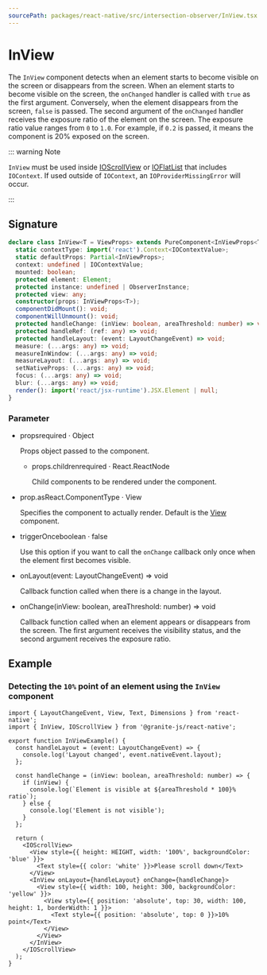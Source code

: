 ```yaml
---
sourcePath: packages/react-native/src/intersection-observer/InView.tsx
---
```


# InView

The `InView` component detects when an element starts to become visible on the screen or disappears from the screen.
When an element starts to become visible on the screen, the `onChanged` handler is called with `true` as the first argument. Conversely, when the element disappears from the screen, `false` is passed.
The second argument of the `onChanged` handler receives the exposure ratio of the element on the screen. The exposure ratio value ranges from `0` to `1.0`. For example, if `0.2` is passed, it means the component is 20% exposed on the screen.

::: warning Note

`InView` must be used inside [IOScrollView](/reference/react-native/Screen%20Control/InView.md) or [IOFlatList](/reference/react-native/Screen%20Control/IOFlatList.md) that includes `IOContext`.
If used outside of `IOContext`, an `IOProviderMissingError` will occur.

:::

## Signature

```typescript
declare class InView<T = ViewProps> extends PureComponent<InViewProps<T>> {
  static contextType: import('react').Context<IOContextValue>;
  static defaultProps: Partial<InViewProps>;
  context: undefined | IOContextValue;
  mounted: boolean;
  protected element: Element;
  protected instance: undefined | ObserverInstance;
  protected view: any;
  constructor(props: InViewProps<T>);
  componentDidMount(): void;
  componentWillUnmount(): void;
  protected handleChange: (inView: boolean, areaThreshold: number) => void;
  protected handleRef: (ref: any) => void;
  protected handleLayout: (event: LayoutChangeEvent) => void;
  measure: (...args: any) => void;
  measureInWindow: (...args: any) => void;
  measureLayout: (...args: any) => void;
  setNativeProps: (...args: any) => void;
  focus: (...args: any) => void;
  blur: (...args: any) => void;
  render(): import('react/jsx-runtime').JSX.Element | null;
}
```

### Parameter

<ul class="post-parameters-ul">
  <li class="post-parameters-li post-parameters-li-root">
    <span class="post-parameters--name">props</span><span class="post-parameters--required">required</span> · <span class="post-parameters--type">Object</span>
    <br />
    <p class="post-parameters--description">Props object passed to the component.</p>
    <ul class="post-parameters-ul">
      <li class="post-parameters-li">
        <span class="post-parameters--name">props.children</span><span class="post-parameters--required">required</span> · <span class="post-parameters--type">React.ReactNode</span>
        <br />
        <p class="post-parameters--description">Child components to be rendered under the component.</p>
      </li>
    </ul>
  </li>
</ul>
<ul class="post-parameters-ul">
  <li class="post-parameters-li post-parameters-li-root">
    <span class="post-parameters--name">prop.as</span><span class="post-parameters--type">React.ComponentType</span> · <span class="post-parameters--default">View</span>
    <br />
    <p class="post-parameters--description">Specifies the component to actually render. Default is the <a href="https://reactnative.dev/docs/view" target="_blank" rel="noreferrer">View</a> component.</p>
  </li>
</ul>
<ul class="post-parameters-ul">
  <li class="post-parameters-li post-parameters-li-root">
    <span class="post-parameters--name">triggerOnce</span><span class="post-parameters--type">boolean</span> · <span class="post-parameters--default">false</span>
    <br />
    <p class="post-parameters--description">Use this option if you want to call the <code>onChange</code> callback only once when the element first becomes visible.</p>
  </li>
</ul>
<ul class="post-parameters-ul">
  <li class="post-parameters-li post-parameters-li-root">
    <span class="post-parameters--name">onLayout</span><span class="post-parameters--type">(event: LayoutChangeEvent) =&gt; void</span>
    <br />
    <p class="post-parameters--description">Callback function called when there is a change in the layout.</p>
  </li>
</ul>
<ul class="post-parameters-ul">
  <li class="post-parameters-li post-parameters-li-root">
    <span class="post-parameters--name">onChange</span><span class="post-parameters--type">(inView: boolean, areaThreshold: number) =&gt; void</span>
    <br />
    <p class="post-parameters--description">Callback function called when an element appears or disappears from the screen. The first argument receives the visibility status, and the second argument receives the exposure ratio.</p>
  </li>
</ul>

## Example

### Detecting the `10%` point of an element using the `InView` component

```tsx
import { LayoutChangeEvent, View, Text, Dimensions } from 'react-native';
import { InView, IOScrollView } from '@granite-js/react-native';

export function InViewExample() {
  const handleLayout = (event: LayoutChangeEvent) => {
    console.log('Layout changed', event.nativeEvent.layout);
  };

  const handleChange = (inView: boolean, areaThreshold: number) => {
    if (inView) {
      console.log(`Element is visible at ${areaThreshold * 100}% ratio`);
    } else {
      console.log('Element is not visible');
    }
  };

  return (
    <IOScrollView>
      <View style={{ height: HEIGHT, width: '100%', backgroundColor: 'blue' }}>
        <Text style={{ color: 'white' }}>Please scroll down</Text>
      </View>
      <InView onLayout={handleLayout} onChange={handleChange}>
        <View style={{ width: 100, height: 300, backgroundColor: 'yellow' }}>
          <View style={{ position: 'absolute', top: 30, width: 100, height: 1, borderWidth: 1 }}>
            <Text style={{ position: 'absolute', top: 0 }}>10% point</Text>
          </View>
        </View>
      </InView>
    </IOScrollView>
  );
}
```
